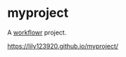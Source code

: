 # myproject

A [workflowr][] project.

[workflowr]: https://github.com/jdblischak/workflowr
https://lily123920.github.io/myproject/
